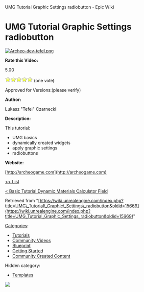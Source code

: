 UMG Tutorial Graphic Settings radiobutton - Epic Wiki                    

UMG Tutorial Graphic Settings radiobutton
=========================================

[![Archeo-dev-tefel.png](https://d26ilriwvtzlb.cloudfront.net/c/ce/Archeo-dev-tefel.png)](http://archeogame.com)

**Rate this Video:**

5.00

![](/extensions/VoteNY/images/star_on.gif)![](/extensions/VoteNY/images/star_on.gif)![](/extensions/VoteNY/images/star_on.gif)![](/extensions/VoteNY/images/star_on.gif)![](/extensions/VoteNY/images/star_on.gif) (one vote)

Approved for Versions:(please verify)

**Author:**

Lukasz "Tefel" Czarnecki

**Description:**

This tutorial:  

*   UMG basics
*   dynamically created widgets
*   apply graphic settings
*   radiobuttons

**Website:**

[http://archeogame.com](http://archeogame.com)

[<< List](/Archeo_Tutorials_List "Archeo Tutorials List")

[< Basic Tutorial Dynamic Materials Calculator Field](/Basic_Tutorial_Dynamic_Materials_Calculator_Field "Basic Tutorial Dynamic Materials Calculator Field")

Retrieved from "[https://wiki.unrealengine.com/index.php?title=UMG\_Tutorial\_Graphic\_Settings\_radiobutton&oldid=15669](https://wiki.unrealengine.com/index.php?title=UMG_Tutorial_Graphic_Settings_radiobutton&oldid=15669)"

[Categories](/Special:Categories "Special:Categories"):

*   [Tutorials](/Category:Tutorials "Category:Tutorials")
*   [Community Videos](/Category:Community_Videos "Category:Community Videos")
*   [Blueprint](/Category:Blueprint "Category:Blueprint")
*   [Getting Started](/Category:Getting_Started "Category:Getting Started")
*   [Community Created Content](/Category:Community_Created_Content "Category:Community Created Content")

Hidden category:

*   [Templates](/Category:Templates "Category:Templates")

  ![](https://tracking.unrealengine.com/track.png)